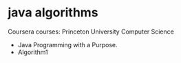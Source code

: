 # java algorithms
 Coursera courses: Princeton University Computer Science
 - Java Programming with a Purpose.
 - Algorithm1

